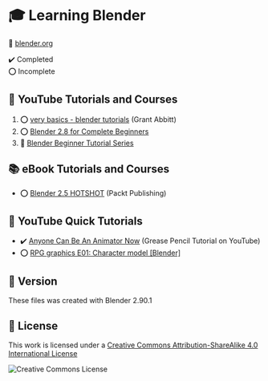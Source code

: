 # :mortar_board: Learning Blender

:link: [blender.org](https://www.blender.org/)

:heavy_check_mark: Completed  
:o: Incomplete

## :beginner: YouTube Tutorials and Courses

1. :o: [very basics - blender tutorials](https://www.youtube.com/playlist?list=PLn3ukorJv4vtUy-we5PXaR7V5P7YXUlHf) (Grant Abbitt)
2. :o: [Blender 2.8 for Complete Beginners](blender-28-for-beginners-full-course/)
3. :construction: [Blender Beginner Tutorial Series](https://www.youtube.com/playlist?list=PLjEaoINr3zgEq0u2MzVgAaHEBt--xLB6U)

## :books: eBook Tutorials and Courses

- :o: [Blender 2.5 HOTSHOT](blender-25-hotshot/) (Packt Publishing)

## :beginner: YouTube Quick Tutorials

- :heavy_check_mark: [Anyone Can Be An Animator Now](https://www.youtube.com/watch?v=UeCEczxToCA) (Grease Pencil Tutorial on YouTube)
- :o: [RPG graphics E01: Character model [Blender]](https://www.youtube.com/watch?v=aAO4C_8y0w8)

## :memo: Version

These files was created with Blender 2.90.1

## :page_with_curl: License

This work is licensed under a [Creative Commons Attribution-ShareAlike 4.0 International License](http://creativecommons.org/licenses/by-sa/4.0/)

![Creative Commons License](https://i.creativecommons.org/l/by-sa/4.0/88x31.png)
